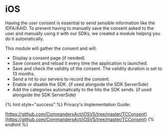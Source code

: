 # iOS

Having the user consent is essential to send sensible information like the IDFA/AAID. To prevent having to manually save the consent asked to the user and manually using it with our SDKs, we created a module helping you do it automatically.

This module will gather the consent and will:

* Display a consent page (if needed)
* Save consent and reload it every time the application is launched.
* Save and check the validity of the consent. The validity duration is set to 13 months.
* Send a hit to our servers to record the consent.
* Enable or disable the SDK. (if used alongside the SDK ServerSide)
* Add the categories automatically to the hits the SDK sends. (if used alongside the SDK ServerSide)

{% hint style="success" %}
Privacy's Implementation Guide:

[https://github.com/CommandersAct/iOSV5/tree/master/TCConsent](https://github.com/CommandersAct/iOSV5/tree/master/TCConsent)
{% endhint %}
